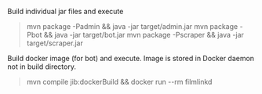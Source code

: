 Build individual jar files and execute
> mvn package -Padmin && java -jar target/admin.jar
> mvn package -Pbot && java -jar target/bot.jar
> mvn package -Pscraper && java -jar target/scraper.jar

Build docker image (for bot) and execute. Image is stored in Docker daemon not in build directory.
> mvn compile jib:dockerBuild && docker run --rm filmlinkd
